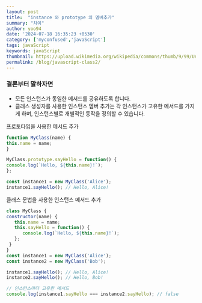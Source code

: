 ```yaml
---
layout: post
title:  "instance 와 prototype 의 멤버추가"
summary: "차이"
author: yoo94
date: '2024-07-18 16:35:23 +0530'
category: ['myconfused','javaScript']
tags: javaScript
keywords: javaScript
thumbnail: https://upload.wikimedia.org/wikipedia/commons/thumb/9/99/Unofficial_JavaScript_logo_2.svg/1200px-Unofficial_JavaScript_logo_2.svg.png
permalink: /blog/javascript-class2/
---
```

### 결론부터 말하자면 
- 모든 인스턴스가 동일한 메서드를 공유하도록 합니다.
- 클래스 생성자를 사용한 인스턴스 멤버 추가는 각 인스턴스가 고유한 메서드를 가지게 하며, 인스턴스별로 개별적인 동작을 정의할 수 있습니다.

프로토타입을 사용한 메서드 추가
```javascript
function MyClass(name) {
this.name = name;
}

MyClass.prototype.sayHello = function() {
console.log(`Hello, ${this.name}!`);
};

const instance1 = new MyClass('Alice');
instance1.sayHello(); // Hello, Alice!

```
클래스 문법을 사용한 인스턴스 메서드 추가
```javascript
class MyClass {
constructor(name) {
   this.name = name;
   this.sayHello = function() {
      console.log(`Hello, ${this.name}!`);
   };
 }
}
const instance1 = new MyClass('Alice');
const instance2 = new MyClass('Bob');

instance1.sayHello(); // Hello, Alice!
instance2.sayHello(); // Hello, Bob!

// 인스턴스마다 고유한 메서드
console.log(instance1.sayHello === instance2.sayHello); // false

```
